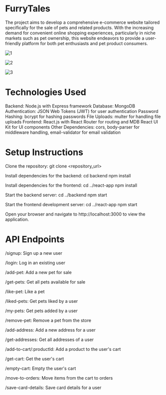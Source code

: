 # FurryTales
The project aims to develop a comprehensive e-commerce website tailored specifically for the sale of pets and related products. With the increasing demand for convenient online shopping experiences, particularly in niche markets such as pet ownership, this website endeavors to provide a user-friendly platform for both pet enthusiasts and pet product consumers.

![1](https://github.com/12manisha/FurryTales/assets/113535493/ed5e3d06-eddf-424f-b596-8ad8901b07ff)

![2](https://github.com/12manisha/FurryTales/assets/113535493/5a814e90-c506-4795-9883-f400bc4448f8)

![3](https://github.com/12manisha/FurryTales/assets/113535493/1bb64b28-2e90-4eba-a8c4-12837d0a327b)


# Technologies Used
Backend: Node.js with Express framework
Database: MongoDB
Authentication: JSON Web Tokens (JWT) for user authentication
Password Hashing: bcrypt for hashing passwords
File Uploads: multer for handling file uploads
Frontend: React.js with React Router for routing and MDB React UI Kit for UI components
Other Dependencies: cors, body-parser for middleware handling, email-validator for email validation

# Setup Instructions

Clone the repository:
git clone <repository_url>

Install dependencies for the backend:
cd backend
npm install

Install dependencies for the frontend:
cd ../react-app
npm install

Start the backend server: 
cd ../backend
npm start

Start the frontend development server:
cd ../react-app
npm start

Open your browser and navigate to http://localhost:3000 to view the application.

# API Endpoints
/signup: Sign up a new user

/login: Log in an existing user

/add-pet: Add a new pet for sale

/get-pets: Get all pets available for sale

/like-pet: Like a pet

/liked-pets: Get pets liked by a user

/my-pets: Get pets added by a user

/remove-pet: Remove a pet from the store

/add-address: Add a new address for a user

/get-addresses: Get all addresses of a user

/add-to-cart/:productId: Add a product to the user's cart

/get-cart: Get the user's cart

/empty-cart: Empty the user's cart

/move-to-orders: Move items from the cart to orders

/save-card-details: Save card details for a user

